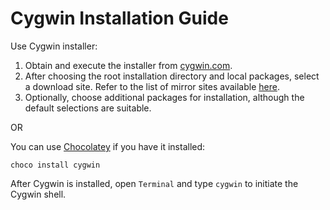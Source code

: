 # Cygwin Installation Guide

Use Cygwin installer:

1. Obtain and execute the installer from [cygwin.com](https://www.cygwin.com/install.html).
2. After choosing the root installation directory and local packages, select a download site. Refer to the list of mirror sites available [here](https://www.cygwin.com/mirrors.html).
3. Optionally, choose additional packages for installation, although the default selections are suitable.

OR 

You can use [Chocolatey](https://chocolatey.org/) if you have it installed:
```shell
choco install cygwin
```

After Cygwin is installed, open `Terminal` and type `cygwin` to initiate the Cygwin shell.

